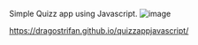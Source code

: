 Simple Quizz app using Javascript.
![image](https://user-images.githubusercontent.com/120646789/207887955-867c18f1-6515-44ee-871a-56093d85ef4a.png)

https://dragostrifan.github.io/quizzappjavascript/
